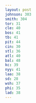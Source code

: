 ```yaml
---
layout: post
johnson: 303
smith: 304
tor: 31
cle: 40
bos: 41
tb: 41
pit: 44
cin: 30
stl: 36
atl: 40
bal: 48
kc: 39
nyy: 41
laa: 38
sd: 28
wsh: 37
phi: 35
lad: 38
---
```

